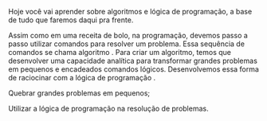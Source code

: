Hoje você vai aprender sobre algoritmos e lógica de programação, a base de tudo que faremos daqui pra frente.

Assim como em uma receita de bolo, na programação, devemos passo a passo utilizar comandos para resolver um problema. Essa sequência de comandos se chama algoritmo . Para criar um algoritmo, temos que desenvolver uma capacidade analítica para transformar grandes problemas em pequenos e encadeados comandos lógicos. Desenvolvemos essa forma de raciocinar com a lógica de programação .

Quebrar grandes problemas em pequenos;

Utilizar a lógica de programação na resolução de problemas.
